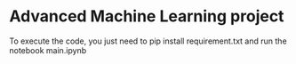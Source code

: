 # Advanced Machine Learning project

To execute the code, you just need to pip install requirement.txt and run the notebook main.ipynb 

